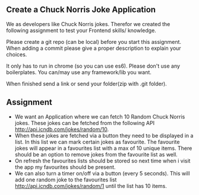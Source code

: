 ## Create a Chuck Norris Joke Application

We as developers like Chuck Norris jokes. Therefor we created the following assignment to test your Frontend skills/ knowledge.

Please create a git repo (can be local) before you start this assignment. When adding a commit please give a proper description to explain your choices.

It only has to run in chrome (so you can use es6). Please don't use any boilerplates. You can/may use any framework/lib you want.

When finished send a link or send your folder(zip with .git folder).

## Assignment
- We want an Application where we can fetch 10 Random Chuck Norris jokes. These jokes can be fetched from the following API http://api.icndb.com/jokes/random/10.
- When these jokes are fetched via a button they need to be displayed in a list. In this list we can mark certain jokes as favourite. The favourite jokes will appear in a favourites list with a max of 10 unique items. There should be an option to remove jokes from the favourite list as well.
- On refresh the favourites lists should be stored so next time when i visit the app my favourites should be present.
- We can also turn a timer on/off via a button (every 5 seconds). This will add one random joke to the favourites list http://api.icndb.com/jokes/random/1 until the list has 10 items.
